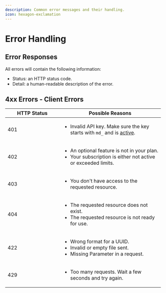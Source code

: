 ```yaml
---
description: Common error messages and their handling.
icon: hexagon-exclamation
---
```


# Error Handling

## Error Responses

All errors will contain the following information:

* Status: an HTTP status code.
* Detail: a human-readable description of the error.

## 4xx Errors - Client Errors

<table><thead><tr><th width="159.5">HTTP Status</th><th>Possible Reasons</th></tr></thead><tbody><tr><td>401</td><td><ul><li>Invalid API key. Make sure the key starts with <code>md_</code> and is <a href="api-keys.md">active</a>.</li></ul></td></tr><tr><td>402</td><td><ul><li>An optional feature is not in your plan.</li><li>Your subscription is either not active or exceeded limits.</li></ul></td></tr><tr><td>403</td><td><ul><li>You don't have access to the requested resource.</li></ul></td></tr><tr><td>404</td><td><ul><li>The requested resource does not exist.</li><li>The requested resource is not ready for use.</li></ul></td></tr><tr><td>422</td><td><ul><li>Wrong format for a UUID.</li><li>Invalid or empty file sent.</li><li>Missing Parameter in a request.</li></ul></td></tr><tr><td>429</td><td><ul><li>Too many requests. Wait a few seconds and try again.</li></ul></td></tr></tbody></table>


